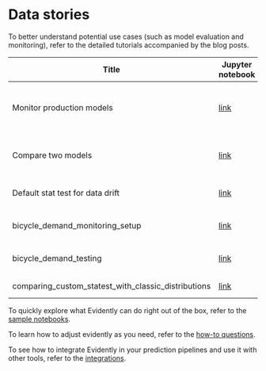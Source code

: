 # Data stories

To better understand potential use cases (such as model evaluation and monitoring), refer to the detailed tutorials accompanied by the blog posts.

Title | Jupyter notebook | Blog post | Data source 
--- | --- | --- | --- 
Monitor production models | [link](bicycle_demand_monitoring.ipynb) | [How to break a model in 20 days](https://evidentlyai.com/blog/tutorial-1-model-analytics-in-production) | Bike sharing UCI: [link](https://archive.ics.uci.edu/ml/datasets/bike+sharing+dataset)
Compare two models | [link](ibm_hr_attrition_model_validation.ipynb) | [What Is Your Model Hiding?](https://evidentlyai.com/blog/tutorial-2-model-evaluation-hr-attrition) | HR Employee Attrition: [link](https://www.kaggle.com/pavansubhasht/ibm-hr-analytics-attrition-dataset)
Default stat test for data drift | [link](default_stattest_adult.ipynb) | --- | Adult Data Set openml
bicycle_demand_monitoring_setup | [link](bicycle_demand_monitoring_setup.ipynb) | --- | Bike sharing UCI: [link](https://archive.ics.uci.edu/ml/datasets/bike+sharing+dataset)
bicycle_demand_testing | [link](bicycle_demand_testing.ipynb) | --- | Bike sharing UCI: [link](https://archive.ics.uci.edu/ml/datasets/bike+sharing+dataset)
comparing_custom_statest_with_classic_distributions | [link](comparing_custom_statest_with_classic_distributions.ipynb) | --- | model data




To quickly explore what Evidently can do right out of the box, refer to the [sample notebooks](../sample_notebooks/).

To learn how to adjust evidently as you need, refer to the [how-to questions](../how_to_questions/).

To see how to integrate Evidently in your prediction pipelines and use it with other tools, refer to the [integrations](../integrations/). 
